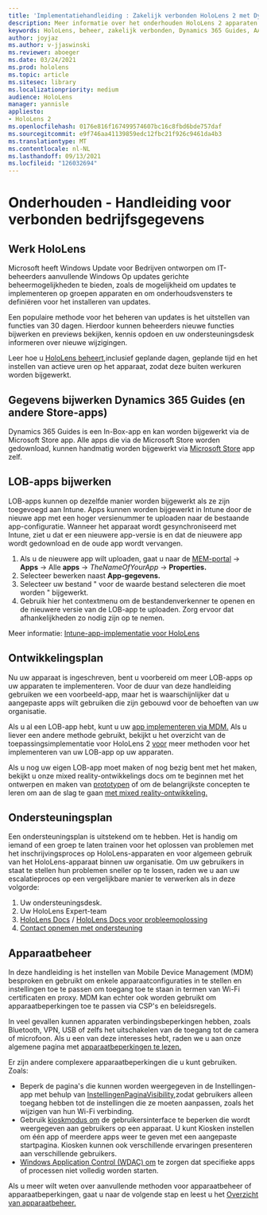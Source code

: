 ```yaml
---
title: 'Implementatiehandleiding : Zakelijk verbonden HoloLens 2 met Dynamics 365 Guides - Onderhouden'
description: Meer informatie over het onderhouden HoloLens 2 apparaten via een bedrijfsnetwerk verbonden met Dynamics 365 Guides.
keywords: HoloLens, beheer, zakelijk verbonden, Dynamics 365 Guides, AAD, Azure AD, MDM, Mobile Device Management
author: joyjaz
ms.author: v-jjaswinski
ms.reviewer: aboeger
ms.date: 03/24/2021
ms.prod: hololens
ms.topic: article
ms.sitesec: library
ms.localizationpriority: medium
audience: HoloLens
manager: yannisle
appliesto:
- HoloLens 2
ms.openlocfilehash: 0176e816f167499574607bc16c8fbd6bde757daf
ms.sourcegitcommit: e9f746aa41139859edc12fbc21f926c9461da4b3
ms.translationtype: MT
ms.contentlocale: nl-NL
ms.lasthandoff: 09/13/2021
ms.locfileid: "126032694"
---
```

# <a name="maintain---corporate-connected-guide"></a>Onderhouden - Handleiding voor verbonden bedrijfsgegevens

## <a name="update-hololens"></a>Werk HoloLens

Microsoft heeft Windows Update voor Bedrijven ontworpen om IT-beheerders aanvullende Windows Op updates gerichte beheermogelijkheden te bieden, zoals de mogelijkheid om updates te implementeren op groepen apparaten en om onderhoudsvensters te definiëren voor het installeren van updates.

Een populaire methode voor het beheren van updates is het uitstellen van functies van 30 dagen. Hierdoor kunnen beheerders nieuwe functies bijwerken en previews bekijken, kennis opdoen en uw ondersteuningsdesk informeren over nieuwe wijzigingen.

Leer hoe u [HoloLens beheert,](/hololens/hololens-updates)inclusief geplande dagen, geplande tijd en het instellen van actieve uren op het apparaat, zodat deze buiten werkuren worden bijgewerkt.

## <a name="how-to-update-dynamics-365-guides-and-other-store-apps"></a>Gegevens bijwerken Dynamics 365 Guides (en andere Store-apps)

Dynamics 365 Guides is een In-Box-app en kan worden bijgewerkt via de Microsoft Store app. Alle apps die via de Microsoft Store worden gedownload, kunnen handmatig worden bijgewerkt via [Microsoft Store](/hololens/holographic-store-apps#update-apps) app zelf.

## <a name="how-to-update-lob-apps"></a>LOB-apps bijwerken

LOB-apps kunnen op dezelfde manier worden bijgewerkt als ze zijn toegevoegd aan Intune. Apps kunnen worden bijgewerkt in Intune door de nieuwe app met een hoger versienummer te uploaden naar de bestaande app-configuratie. Wanneer het apparaat wordt gesynchroniseerd met Intune, ziet u dat er een nieuwere app-versie is en dat de nieuwere app wordt gedownload en de oude app wordt vervangen.

1. Als u de nieuwere app wilt uploaden, gaat u naar de [MEM-portal](https://endpoint.microsoft.com/#home)  ->  **Apps** -> Alle **apps**  ->  *TheNameOfYourApp*  ->  **Properties.**
2. Selecteer bewerken naast **App-gegevens.**
3. Selecteer uw bestand &quot; voor de waarde bestand selecteren die moet worden &quot; bijgewerkt.
4. Gebruik hier het contextmenu om de bestandenverkenner te openen en de nieuwere versie van de LOB-app te uploaden. Zorg ervoor dat afhankelijkheden zo nodig zijn op te nemen.

Meer informatie: [Intune-app-implementatie voor HoloLens](/hololens/app-deploy-intune)

## <a name="development-plan"></a>Ontwikkelingsplan

Nu uw apparaat is ingeschreven, bent u voorbereid om meer LOB-apps op uw apparaten te implementeren. Voor de duur van deze handleiding gebruiken we een voorbeeld-app, maar het is waarschijnlijker dat u aangepaste apps wilt gebruiken die zijn gebouwd voor de behoeften van uw organisatie.

Als u al een LOB-app hebt, kunt u uw [app implementeren via MDM.](/hololens/app-deploy-intune) Als u liever een andere methode gebruikt, bekijkt u het overzicht van de toepassingsimplementatie voor HoloLens 2 [voor](/hololens/app-deploy-overview) meer methoden voor het implementeren van uw LOB-app op uw apparaten.

Als u nog uw eigen LOB-app moet maken of nog bezig bent met het maken, bekijkt u onze mixed reality-ontwikkelings docs om te beginnen met het ontwerpen en maken van [prototypen](/windows/mixed-reality/design/design) of om de belangrijkste concepten te leren om aan de slag te gaan [met mixed reality-ontwikkeling.](/windows/mixed-reality/discover/get-started-with-mr)

## <a name="support-plan"></a>Ondersteuningsplan

Een ondersteuningsplan is uitstekend om te hebben. Het is handig om iemand of een groep te laten trainen voor het oplossen van problemen met het inschrijvingsproces op HoloLens-apparaten en voor algemeen gebruik van het HoloLens-apparaat binnen uw organisatie. Om uw gebruikers in staat te stellen hun problemen sneller op te lossen, raden we u aan uw escalatieproces op een vergelijkbare manier te verwerken als in deze volgorde:

1. Uw ondersteuningsdesk.
2. Uw HoloLens Expert-team
3. [HoloLens Docs](/hololens/)  /  [HoloLens Docs voor probleemoplossing](/hololens/hololens-troubleshooting)
4. [Contact opnemen met ondersteuning](https://support.serviceshub.microsoft.com/supportforbusiness/create?sapId=e9391227-fa6d-927b-0fff-f96288631b8f)

## <a name="device-management"></a>Apparaatbeheer

In deze handleiding is het instellen van Mobile Device Management (MDM) besproken en gebruikt om enkele apparaatconfiguraties in te stellen en instellingen toe te passen om toegang toe te staan in termen van Wi-Fi certificaten en proxy. MDM kan echter ook worden gebruikt om apparaatbeperkingen toe te passen via CSP's en beleidsregels.

In veel gevallen kunnen apparaten verbindingsbeperkingen hebben, zoals Bluetooth, VPN, USB of zelfs het uitschakelen van de toegang tot de camera of microfoon. Als u een van deze interesses hebt, raden we u aan onze algemene pagina met [apparaatbeperkingen te lezen.](/hololens/hololens-common-device-restrictions)

Er zijn andere complexere apparaatbeperkingen die u kunt gebruiken. Zoals:

- Beperk de pagina's die kunnen worden weergegeven in de Instellingen-app met behulp van [InstellingenPaginaVisibility,](/hololens/settings-uri-list)zodat gebruikers alleen toegang hebben tot de instellingen die ze moeten aanpassen, zoals het wijzigen van hun Wi-Fi verbinding.
- Gebruik [kioskmodus om](/hololens/hololens-kiosk) de gebruikersinterface te beperken die wordt weergegeven aan gebruikers op een apparaat. U kunt Kiosken instellen om één app of meerdere apps weer te geven met een aangepaste startpagina. Kiosken kunnen ook verschillende ervaringen presenteren aan verschillende gebruikers.
- [Windows Application Control (WDAC) om](/hololens/windows-defender-application-control-wdac) te zorgen dat specifieke apps of processen niet volledig worden starten.

Als u meer wilt weten over aanvullende methoden voor apparaatbeheer of apparaatbeperkingen, gaat u naar de volgende stap en leest u het [Overzicht van apparaatbeheer.](/hololens/hololens-csp-policy-overview)





